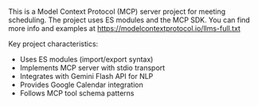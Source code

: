 <!-- Use this file to provide workspace-specific custom instructions to Copilot. For more details, visit https://code.visualstudio.com/docs/copilot/copilot-customization#_use-a-githubcopilotinstructionsmd-file -->

This is a Model Context Protocol (MCP) server project for meeting scheduling. The project uses ES modules and the MCP SDK. You can find more info and examples at https://modelcontextprotocol.io/llms-full.txt

Key project characteristics:
- Uses ES modules (import/export syntax)
- Implements MCP server with stdio transport
- Integrates with Gemini Flash API for NLP
- Provides Google Calendar integration
- Follows MCP tool schema patterns
